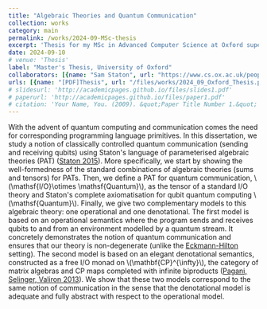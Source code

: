```yaml
---
title: "Algebraic Theories and Quantum Communication"
collection: works
category: main
permalink: /works/2024-09-MSc-thesis
excerpt: 'Thesis for my MSc in Advanced Computer Science at Oxford supervised by Sam Staton. This thesis gives an algebraic formulation to classically controlled quantum communication.'
date: 2024-09-10
# venue: 'Thesis'
label: "Master's Thesis, University of Oxford"
collaborators: [{name: "Sam Staton", url: "https://www.cs.ox.ac.uk/people/samuel.staton/main.html"}]
urls: [{name: "[PDF]Thesis", url: "/files/works/2024_09_Oxford_Thesis.pdf"}]
# slidesurl: 'http://academicpages.github.io/files/slides1.pdf'
# paperurl: 'http://academicpages.github.io/files/paper1.pdf'
# citation: 'Your Name, You. (2009). &quot;Paper Title Number 1.&quot; <i>Journal 1</i>. 1(1).'
---
```


With the advent of quantum computing and communication comes the need for corresponding programming language primitives. In this dissertation, we study a notion of classically controlled quantum communication (sending and receiving qubits) using Staton's language of parameterised algebraic theories (PAT) ([Staton 2015](https://www.cs.ox.ac.uk/people/samuel.staton/papers/popl2015.pdf)). More specifically, we start by showing the well-formedness of the standard combinations of algebraic theories (sums and tensors) for PATs. Then, we define a PAT for quantum communication, \\(\mathsf{I/O}\otimes \mathsf{Quantum}\\), as the tensor of a standard I/O theory and Staton's complete axiomatisation for qubit quantum computing \\(\mathsf{Quantum}\\). Finally, we give two complementary models to this algebraic theory: one operational and one denotational. The first model is based on an operational semantics where the program sends and receives qubits to and from an environment modelled by a quantum stream. It concretely demonstrates the notion of quantum communication and ensures that our theory is non-degenerate (unlike the [Eckmann-Hilton](https://en.wikipedia.org/wiki/Eckmann%E2%80%93Hilton_argument) setting). The second model is based on an elegant denotational semantics, constructed as a free I/O monad on \\(\mathbf{CP}^{\infty}\\), the category of matrix algebras and CP maps completed with infinite biproducts ([Pagani, Selinger, Valiron 2013](https://arxiv.org/abs/1311.2290)). We show that these two models correspond to the same notion of communication in the sense that the denotational model is adequate and fully abstract with respect to the operational model. 


